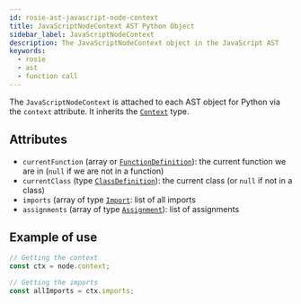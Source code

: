 ```yaml
---
id: rosie-ast-javascript-node-context
title: JavaScriptNodeContext AST Python Object
sidebar_label: JavaScriptNodeContext
description: The JavaScriptNodeContext object in the JavaScript AST
keywords:
  - rosie
  - ast
  - function call
---
```


The `JavaScriptNodeContext` is attached to each AST object for Python via the `context` attribute. It inherits the [`Context`](/docs/rosie/ast/common/rosie-ast-common-context) type.

## Attributes

- `currentFunction` (array or [`FunctionDefinition`](/docs/rosie/ast/javascript/rosie-ast-javascript-functiondefinition/)): the current function we are in (`null` if we are not in a function)
- `currentClass` (type [`ClassDefinition`](/docs/rosie/ast/javascript/rosie-ast-javascript-classdefinition/)): the current class (or `null` if not in a class)
- `imports` (array of type [`Import`](/docs/rosie/ast/javascript/rosie-ast-javascript-import/): list of all imports
- `assignments` (array of type [`Assignment`](/docs/rosie/ast/common/rosie-ast-common-assignment/)): list of assignments

## Example of use

```javascript
// Getting the context
const ctx = node.context;

// Getting the imports
const allImports = ctx.imports;
```
